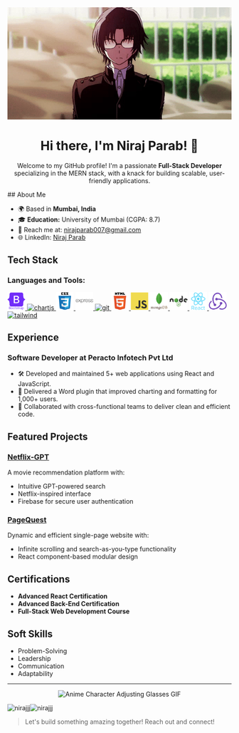 <!---![Header](https://media.giphy.com/media/v1.Y2lkPTc5MGI3NjExYjJiZGRjYTgyOGM0NTdkYTQ1ZjFiMjY3ZTM3ZTdhNTI5NmYzOTNkNiZjdD1n/QTfX9Ejfra3ZmNxh6B/giphy.gif)
-->
<div align="center">
    <img src="https://github.com/Nirajjj/Nirajjj/blob/main/assets/glasses-anime.gif?raw=true" alt="Anime Character Adjusting Glasses GIF">
    <h1>Hi there, I'm Niraj Parab! 👋</h1>
    <p>Welcome to my GitHub profile! I'm a passionate <strong>Full-Stack Developer</strong> specializing in the MERN stack, with a knack for building scalable, user-friendly applications.</p>
</div>
<!---
# Hi there, I'm Niraj Parab! 👋
Welcome to my GitHub profile! I'm a passionate **Full-Stack Developer** specializing in the MERN stack, with a knack for building scalable, user-friendly applications. 
-->
## About Me

- 🌍 Based in **Mumbai, India**  
- 🎓 **Education:** University of Mumbai (CGPA: 8.7)  
- 📧 Reach me at: [nirajparab007@gmail.com](mailto:nirajparab007@gmail.com)  
- 🌐 LinkedIn: [Niraj Parab](https://www.linkedin.com/in/niraj-parab)  

## Tech Stack

<h3 align="left">Languages and Tools:</h3>
<p align="left"> <a href="https://getbootstrap.com" target="_blank" rel="noreferrer"> <img src="https://raw.githubusercontent.com/devicons/devicon/master/icons/bootstrap/bootstrap-plain-wordmark.svg" alt="bootstrap" width="40" height="40"/> </a> <a href="https://www.chartjs.org" target="_blank" rel="noreferrer"> <img src="https://www.chartjs.org/media/logo-title.svg" alt="chartjs" width="40" height="40"/> </a> <a href="https://www.w3schools.com/css/" target="_blank" rel="noreferrer"> <img src="https://raw.githubusercontent.com/devicons/devicon/master/icons/css3/css3-original-wordmark.svg" alt="css3" width="40" height="40"/> </a> <a href="https://expressjs.com" target="_blank" rel="noreferrer"> <img src="https://raw.githubusercontent.com/devicons/devicon/master/icons/express/express-original-wordmark.svg" alt="express" width="40" height="40"/> </a> <a href="https://git-scm.com/" target="_blank" rel="noreferrer"> <img src="https://www.vectorlogo.zone/logos/git-scm/git-scm-icon.svg" alt="git" width="40" height="40"/> </a> <a href="https://www.w3.org/html/" target="_blank" rel="noreferrer"> <img src="https://raw.githubusercontent.com/devicons/devicon/master/icons/html5/html5-original-wordmark.svg" alt="html5" width="40" height="40"/> </a> <a href="https://developer.mozilla.org/en-US/docs/Web/JavaScript" target="_blank" rel="noreferrer"> <img src="https://raw.githubusercontent.com/devicons/devicon/master/icons/javascript/javascript-original.svg" alt="javascript" width="40" height="40"/> </a> <a href="https://www.mongodb.com/" target="_blank" rel="noreferrer"> <img src="https://raw.githubusercontent.com/devicons/devicon/master/icons/mongodb/mongodb-original-wordmark.svg" alt="mongodb" width="40" height="40"/> </a> <a href="https://nodejs.org" target="_blank" rel="noreferrer"> <img src="https://raw.githubusercontent.com/devicons/devicon/master/icons/nodejs/nodejs-original-wordmark.svg" alt="nodejs" width="40" height="40"/> </a> <a href="https://reactjs.org/" target="_blank" rel="noreferrer"> <img src="https://raw.githubusercontent.com/devicons/devicon/master/icons/react/react-original-wordmark.svg" alt="react" width="40" height="40"/> </a> <a href="https://redux.js.org" target="_blank" rel="noreferrer"> <img src="https://raw.githubusercontent.com/devicons/devicon/master/icons/redux/redux-original.svg" alt="redux" width="40" height="40"/> </a> <a href="https://tailwindcss.com/" target="_blank" rel="noreferrer"> <img src="https://www.vectorlogo.zone/logos/tailwindcss/tailwindcss-icon.svg" alt="tailwind" width="40" height="40"/> </a> </p>

## Experience

### Software Developer at **Peracto Infotech Pvt Ltd**
- 🛠️ Developed and maintained 5+ web applications using React and JavaScript.
- 🚀 Delivered a Word plugin that improved charting and formatting for 1,000+ users.
- 🤝 Collaborated with cross-functional teams to deliver clean and efficient code.

## Featured Projects

### [Netflix-GPT](https://netflix-gpt-by-niraj.vercel.app)
A movie recommendation platform with:
- Intuitive GPT-powered search
- Netflix-inspired interface
- Firebase for secure user authentication

### [PageQuest](https://main--pagesage.netlify.app)
Dynamic and efficient single-page website with:
- Infinite scrolling and search-as-you-type functionality
- React component-based modular design

## Certifications
- **Advanced React Certification**
- **Advanced Back-End Certification**
- **Full-Stack Web Development Course**

## Soft Skills
- Problem-Solving
- Leadership
- Communication
- Adaptability

---
<!---
![](https://media.giphy.com/media/v1.Y2lkPTc5MGI3NjExNTE1MmNlZjY1NWIwNWEyN2Y5ZGVjNjBjZGRmMjFjNmMzZTkzZjcyZCZjdD1n/3oEjI6SIIHBdRxXI40/giphy.gif)
-->
<div align="center">
    <img src="https://github.com/Nirajjj/Nirajjj/blob/main/assets/fast typing gif.gif?raw=true" alt="Anime Character Adjusting Glasses GIF">
</div>

<p><img align="left" src="https://github-readme-stats.vercel.app/api/top-langs?username=nirajjj&show_icons=true&locale=en&layout=compact" alt="nirajjj" /></p>
<p align="left"> <img src="https://komarev.com/ghpvc/?username=nirajjj&label=Profile%20views&color=0e75b6&style=flat" alt="nirajjj" /> </p>

> Let's build something amazing together! Reach out and connect!
